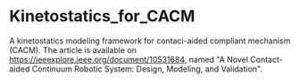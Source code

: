 # Kinetostatics_for_CACM
A kinetostatics modeling framework for contaci-aided compliant mechanism (CACM). The article is available on https://ieeexplore.ieee.org/document/10531684, named "A Novel Contact-aided Continuum Robotic System: Design, Modeling, and Validation".

